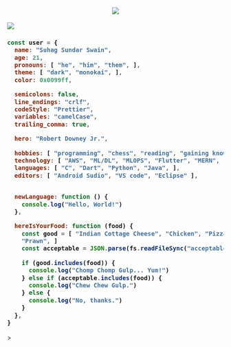 <h1 align="center">
  <a href="https://git.io/typing-svg">
    <img src="https://readme-typing-svg.herokuapp.com/?lines=Hello,+World!;My+name+is+Suhag.;Welcome+to+my+profile!&center=true&size=27">
  </a>
</h1

<p align="center">
  <img src="https://github.com/raklaptudirm/raklaptudirm/blob/main/robot.svg">
</p>


<h3>

```js
const user = {
  name: "Suhag Sundar Swain",
  age: 21,
  pronouns: [ "he", "him", "them", ],
  theme: [ "dark", "monokai", ],
  color: 0x0099ff,

  semicolons: false,
  line_endings: "crlf",
  codeStyle: "Prettier",
  variables: "camelCase",
  trailing_comma: true,

  hero: "Robert Downey Jr.",

  hobbies: [ "programming", "chess", "reading", "gaining knowledge", ],
  technology: [ "AWS", "ML/DL", "MLOPS", "Flutter", "MERN", ],
  languages: [ "C", "Dart", "Python", "Java", ],
  editors: [ "Android Sudio", "VS code", "Eclipse" ],


  newLanguage: function () {
    console.log("Hello, World!")
  },

  hereIsYourFood: function (food) {
    const good = [ "Indian Cottage Cheese", "Chicken", "Pizza", "Good Fish",
    "Prawn", ]
    const acceptable = JSON.parse(fs.readFileSync("acceptableFoods.json"))

    if (good.includes(food)) {
      console.log("Chomp Chomp Gulp... Yum!")
    } else if (acceptable.includes(food)) {
      console.log("Chew Chew Gulp.")
    } else {
      console.log("No, thanks.")
    }
  },
}
```
</h3>>
